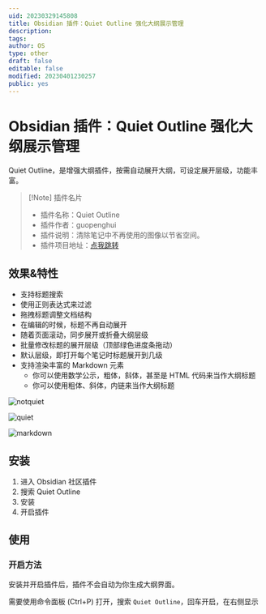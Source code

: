 ```yaml
---
uid: 20230329145808
title: Obsidian 插件：Quiet Outline 强化大纲展示管理
description: 
tags: 
author: OS
type: other
draft: false
editable: false
modified: 20230401230257
public: yes
---
```


# Obsidian 插件：Quiet Outline 强化大纲展示管理

Quiet Outline，是增强大纲插件，按需自动展开大纲，可设定展开层级，功能丰富。

> [!Note] 插件名片
> - 插件名称：Quiet Outline
> - 插件作者：guopenghui
> - 插件说明：清除笔记中不再使用的图像以节省空间。
> - 插件项目地址：[点我跳转](https://github.com/ozntel/oz-clear-unused-images-obsidian)

## 效果&特性

- 支持标题搜索
- 使用正则表达式来过滤
- 拖拽标题调整文档结构
- 在编辑的时候，标题不再自动展开
- 随着页面滚动，同步展开或折叠大纲层级
- 批量修改标题的展开层级（顶部绿色进度条拖动）
- 默认层级，即打开每个笔记时标题展开到几级
- 支持渲染丰富的 Markdown 元素
    - 你可以使用数学公示，粗体，斜体，甚至是 HTML 代码来当作大纲标题
    - 你可以使用粗体、斜体，内链来当作大纲标题

![notquiet](https://s1.vika.cn/space/2023/03/15/21d9759419804eb691add585e239ffe4)

![quiet](https://s1.vika.cn/space/2023/03/15/53a842911ce3466088fbc5ae6d2a96b8)

![markdown](https://s1.vika.cn/space/2023/03/15/6b4d47f92b32434f950330c3b1e6f9df)

## 安装

1. 进入 Obsidian 社区插件
2. 搜索 Quiet Outline
3. 安装
4. 开启插件

## 使用

### 开启方法

安装并开启插件后，插件不会自动为你生成大纲界面。

需要使用命令面板 (Ctrl+P) 打开，搜索 `Quiet Outline`，回车开启，在右侧显示
